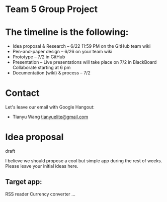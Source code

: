 # Team 5 Group Project

# The timeline is the following:

* Idea proposal & Research – 6/22 11:59 PM on the GitHub team wiki 
* Pen-and-paper design – 6/26 on your team wiki
* Prototype – 7/2 in GitHub
* Presentation – Live presentations will take place on 7/2 in BlackBoard Collaborate starting at 6 pm
* Documentation (wiki) & process – 7/2

# Contact 
Let's leave our email with Google Hangout:
* Tianyu Wang   tianyuelite@gmail.com

# Idea proposal
draft

I believe we should propose a cool but simple app during the rest of weeks. Please leave your initial ideas here.

## Target app:
RSS reader
Currency converter
...
